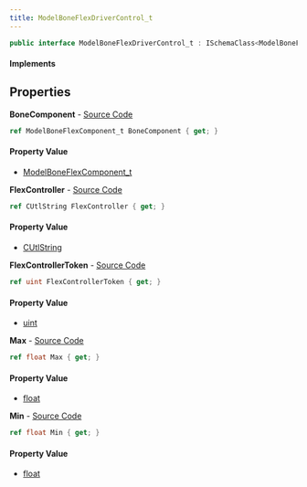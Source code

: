 ```yaml
---
title: ModelBoneFlexDriverControl_t
---
```


```csharp
public interface ModelBoneFlexDriverControl_t : ISchemaClass<ModelBoneFlexDriverControl_t>, ISchemaField, ISchemaClass, INativeHandle
```

#### Implements

## Properties

**BoneComponent** - [Source Code](https://github.com/swiftly-solution/swiftlys2/blob/master/managed/src/SwiftlyS2.Generated/Schemas/Interfaces/ModelBoneFlexDriverControl_t.cs#L16)

```csharp
ref ModelBoneFlexComponent_t BoneComponent { get; }
```

#### Property Value

- [ModelBoneFlexComponent_t](/docs/api/shared/schemadefinitions/modelboneflexcomponent_t)

**FlexController** - [Source Code](https://github.com/swiftly-solution/swiftlys2/blob/master/managed/src/SwiftlyS2.Generated/Schemas/Interfaces/ModelBoneFlexDriverControl_t.cs#L18)

```csharp
ref CUtlString FlexController { get; }
```

#### Property Value

- [CUtlString](/docs/api/shared/natives/cutlstring)

**FlexControllerToken** - [Source Code](https://github.com/swiftly-solution/swiftlys2/blob/master/managed/src/SwiftlyS2.Generated/Schemas/Interfaces/ModelBoneFlexDriverControl_t.cs#L20)

```csharp
ref uint FlexControllerToken { get; }
```

#### Property Value

- [uint](https://learn.microsoft.com/dotnet/api/system.uint32)

**Max** - [Source Code](https://github.com/swiftly-solution/swiftlys2/blob/master/managed/src/SwiftlyS2.Generated/Schemas/Interfaces/ModelBoneFlexDriverControl_t.cs#L24)

```csharp
ref float Max { get; }
```

#### Property Value

- [float](https://learn.microsoft.com/dotnet/api/system.single)

**Min** - [Source Code](https://github.com/swiftly-solution/swiftlys2/blob/master/managed/src/SwiftlyS2.Generated/Schemas/Interfaces/ModelBoneFlexDriverControl_t.cs#L22)

```csharp
ref float Min { get; }
```

#### Property Value

- [float](https://learn.microsoft.com/dotnet/api/system.single)

